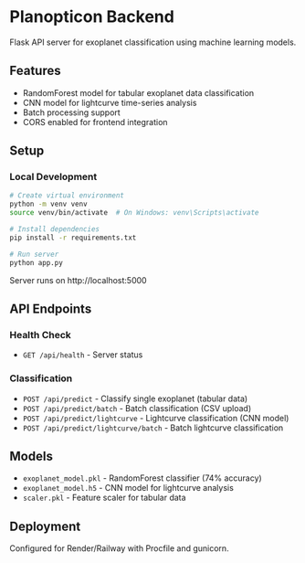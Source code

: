 # Planopticon Backend

Flask API server for exoplanet classification using machine learning models.

## Features
- RandomForest model for tabular exoplanet data classification
- CNN model for lightcurve time-series analysis
- Batch processing support
- CORS enabled for frontend integration

## Setup

### Local Development
```bash
# Create virtual environment
python -m venv venv
source venv/bin/activate  # On Windows: venv\Scripts\activate

# Install dependencies
pip install -r requirements.txt

# Run server
python app.py
```

Server runs on http://localhost:5000

## API Endpoints

### Health Check
- `GET /api/health` - Server status

### Classification
- `POST /api/predict` - Classify single exoplanet (tabular data)
- `POST /api/predict/batch` - Batch classification (CSV upload)
- `POST /api/predict/lightcurve` - Lightcurve classification (CNN model)
- `POST /api/predict/lightcurve/batch` - Batch lightcurve classification

## Models
- `exoplanet_model.pkl` - RandomForest classifier (74% accuracy)
- `exoplanet_model.h5` - CNN model for lightcurve analysis
- `scaler.pkl` - Feature scaler for tabular data

## Deployment
Configured for Render/Railway with Procfile and gunicorn.
